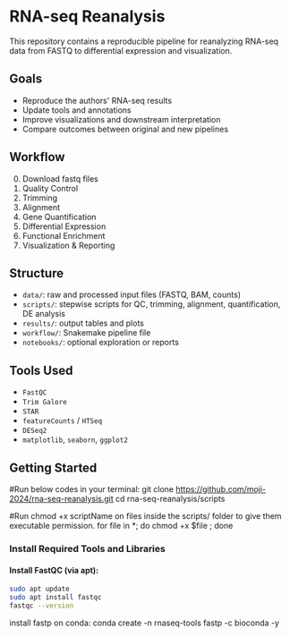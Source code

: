 # RNA-seq Reanalysis
This repository contains a reproducible pipeline for reanalyzing RNA-seq data from FASTQ to differential expression and visualization.

## Goals
- Reproduce the authors' RNA-seq results
- Update tools and annotations
- Improve visualizations and downstream interpretation
- Compare outcomes between original and new pipelines

## Workflow
0. Download fastq files
1. Quality Control
2. Trimming
3. Alignment
4. Gene Quantification
5. Differential Expression
6. Functional Enrichment
7. Visualization & Reporting

## Structure
- `data/`: raw and processed input files (FASTQ, BAM, counts)
- `scripts/`: stepwise scripts for QC, trimming, alignment, quantification, DE analysis
- `results/`: output tables and plots
- `workflow/`: Snakemake pipeline file
- `notebooks/`: optional exploration or reports

## Tools Used
- `FastQC`
- `Trim Galore`
- `STAR`
- `featureCounts` / `HTSeq`
- `DESeq2`
- `matplotlib`, `seaborn`, `ggplot2`

## Getting Started
#Run below codes in your terminal:
git clone https://github.com/moji-2024/rna-seq-reanalysis.git
cd rna-seq-reanalysis/scripts

#Run chmod +x scriptName on files inside the scripts/ folder to give them executable permission.
for file in *; do chmod +x $file ; done

###  Install Required Tools and Libraries

####  Install **FastQC** (via apt):

```bash
sudo apt update
sudo apt install fastqc
fastqc --version
```


install fastp on conda:
conda create -n rnaseq-tools fastp -c bioconda -y


